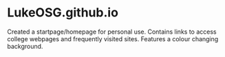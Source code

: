 # LukeOSG.github.io
Created a startpage/homepage for personal use.
Contains links to access college webpages and frequently visited sites.
Features a colour changing background.
